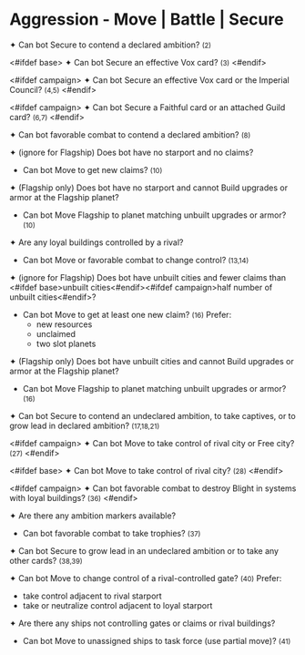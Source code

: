 # Aggression - Move | Battle | Secure

✦ <!-- priority=1 --> Can bot Secure to contend a declared ambition? <span style="font-size: 12px;">(2)</span>

<#ifdef base>
✦ <!-- priority=2 --> Can bot Secure an effective Vox card? <span style="font-size: 12px;">(3)</span>
<#endif>

<#ifdef campaign>
✦ <!-- priority=2 --> Can bot Secure an effective Vox card or the Imperial Council? <span style="font-size: 12px;">(4,5)</span>
<#endif>

<#ifdef campaign>
✦ <!-- priority=2.1 --> Can bot Secure a Faithful card or an attached Guild card? <span style="font-size: 12px;">(6,7)</span>
<#endif>

✦ <!-- priority=2.2 --> Can bot favorable combat to contend a declared ambition? <span style="font-size: 12px;">(8)</span>

✦ (ignore for Flagship) Does bot have no starport and no claims?

- <!-- priority=3 --> Can bot Move to get new claims? <span style="font-size: 12px;">(10)</span>

✦ (Flagship only) Does bot have no starport and cannot Build upgrades or armor at the Flagship planet?

- <!-- priority=3 --> Can bot Move Flagship to planet matching unbuilt upgrades or armor? <span style="font-size: 12px;">(10)</span>

✦ Are any loyal buildings controlled by a rival?

- <!-- priority=4 --> Can bot Move or favorable combat to change control? <span style="font-size: 12px;">(13,14)</span>

✦ (ignore for Flagship) Does bot have unbuilt cities and fewer claims than <#ifdef base>unbuilt cities<#endif><#ifdef campaign>half number of unbuilt cities<#endif>?

- <!-- priority=5 --> Can bot Move to get at least one new claim? <span style="font-size: 12px;">(16)</span> Prefer:
	- new resources
	- unclaimed
	- two slot planets

✦ (Flagship only) Does bot have unbuilt cities and cannot Build upgrades or armor at the Flagship planet?

- <!-- priority=5 --> Can bot Move Flagship to planet matching unbuilt upgrades or armor? <span style="font-size: 12px;">(16)</span>

✦ <!-- priority=6 --> Can bot Secure to contend an undeclared ambition, to take captives, or to grow lead in declared ambition? <span style="font-size: 12px;">(17,18,21)</span>

<#ifdef campaign>
✦ <!-- priority=10 --> Can bot Move to take control of rival city or Free city? <span style="font-size: 12px;">(27)</span>
<#endif>

<#ifdef base>
✦ <!-- priority=10 --> Can bot Move to take control of rival city? <span style="font-size: 12px;">(28)</span>
<#endif>

<#ifdef campaign>
✦ Can bot favorable combat to destroy Blight in systems with loyal buildings? <span style="font-size: 12px;">(36)</span>
<#endif>

✦ Are there any ambition markers available?

- Can bot favorable combat to take trophies? <span style="font-size: 12px;">(37)</span>

✦ Can bot Secure to grow lead in an undeclared ambition or to take any other cards? <span style="font-size: 12px;">(38,39)</span>

✦ Can bot Move to change control of a rival-controlled gate? <span style="font-size: 12px;">(40)</span> Prefer:

- take control adjacent to rival starport
- take or neutralize control adjacent to loyal starport

✦ Are there any ships not controlling gates or claims or rival buildings?

- Can bot Move to unassigned ships to task force (use partial move)? <span style="font-size: 12px;">(41)</span>

<div class="pagebreak"> </div>

